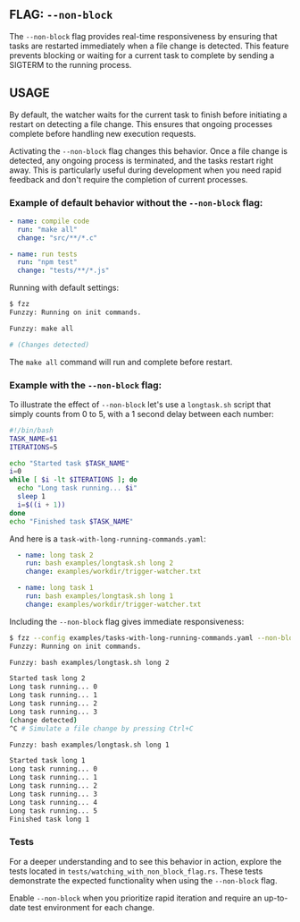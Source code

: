 ## FLAG: `--non-block`

The `--non-block` flag provides real-time responsiveness by ensuring that tasks are restarted immediately when a file change is detected. This feature prevents blocking or waiting for a current task to complete by sending a SIGTERM to the running process.

## USAGE

By default, the watcher waits for the current task to finish before initiating a restart on detecting a file change. This ensures that ongoing processes complete before handling new execution requests.

Activating the `--non-block` flag changes this behavior. Once a file change is detected, any ongoing process is terminated, and the tasks restart right away. This is particularly useful during development when you need rapid feedback and don't require the completion of current processes.

### Example of default behavior without the `--non-block` flag:

```yaml
- name: compile code
  run: "make all"
  change: "src/**/*.c"

- name: run tests
  run: "npm test"
  change: "tests/**/*.js"
```

Running with default settings:

```bash
$ fzz
Funzzy: Running on init commands.

Funzzy: make all

# (Changes detected)
```
The `make all` command will run and complete before restart.

### Example with the `--non-block` flag:

To illustrate the effect of `--non-block` let's use a `longtask.sh` script that simply counts from 0 to 5, with a 1 second delay between each number:

```bash
#!/bin/bash
TASK_NAME=$1
ITERATIONS=5

echo "Started task $TASK_NAME"
i=0
while [ $i -lt $ITERATIONS ]; do
  echo "Long task running... $i"
  sleep 1
  i=$((i + 1))
done
echo "Finished task $TASK_NAME"
```

And here is a `task-with-long-running-commands.yaml`:
```yaml
  - name: long task 2
    run: bash examples/longtask.sh long 2
    change: examples/workdir/trigger-watcher.txt

  - name: long task 1
    run: bash examples/longtask.sh long 1
    change: examples/workdir/trigger-watcher.txt
```

Including the `--non-block` flag gives immediate responsiveness:

```bash
$ fzz --config examples/tasks-with-long-running-commands.yaml --non-block
Funzzy: Running on init commands.

Funzzy: bash examples/longtask.sh long 2

Started task long 2
Long task running... 0
Long task running... 1
Long task running... 2
Long task running... 3 
(change detected)
^C # Simulate a file change by pressing Ctrl+C

Funzzy: bash examples/longtask.sh long 1

Started task long 1
Long task running... 0
Long task running... 1
Long task running... 2
Long task running... 3
Long task running... 4
Long task running... 5
Finished task long 1
```

### Tests

For a deeper understanding and to see this behavior in action, explore the tests located in `tests/watching_with_non_block_flag.rs`. These tests demonstrate the expected functionality when using the `--non-block` flag.

Enable `--non-block` when you prioritize rapid iteration and require an up-to-date test environment for each change.
